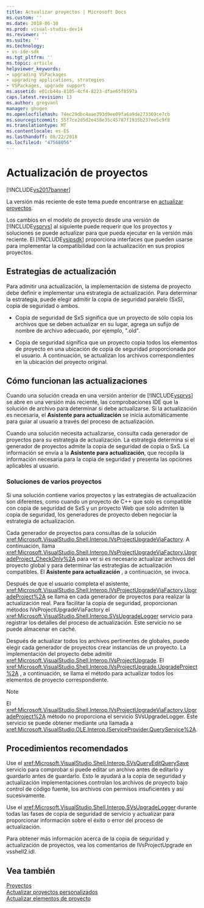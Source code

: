 ```yaml
---
title: Actualizar proyectos | Microsoft Docs
ms.custom: ''
ms.date: 2018-06-30
ms.prod: visual-studio-dev14
ms.reviewer: ''
ms.suite: ''
ms.technology:
- vs-ide-sdk
ms.tgt_pltfrm: ''
ms.topic: article
helpviewer_keywords:
- upgrading VSPackages
- upgrading applications, strategies
- VSPackages, upgrade support
ms.assetid: e01cb44a-8105-4cf4-8223-dfae65f8597a
caps.latest.revision: 13
ms.author: gregvanl
manager: ghogen
ms.openlocfilehash: 74ec29dbc4aae393d9ee09fa6a9de273369ce7cb
ms.sourcegitcommit: 55f7ce2d5d2e458e35c45787f1935b237ee5c9f8
ms.translationtype: MT
ms.contentlocale: es-ES
ms.lasthandoff: 08/22/2018
ms.locfileid: "47568056"
---
```

# <a name="upgrading-projects"></a>Actualización de proyectos
[!INCLUDE[vs2017banner](../../includes/vs2017banner.md)]

La versión más reciente de este tema puede encontrarse en [actualizar proyectos](https://docs.microsoft.com/visualstudio/extensibility/internals/upgrading-projects).  
  
Los cambios en el modelo de proyecto desde una versión de [!INCLUDE[vsprvs](../../includes/vsprvs-md.md)] al siguiente puede requerir que los proyectos y soluciones se puede actualizar para que pueda ejecutar en la versión más reciente. El [!INCLUDE[vsipsdk](../../includes/vsipsdk-md.md)] proporciona interfaces que pueden usarse para implementar la compatibilidad con la actualización en sus propios proyectos.  
  
## <a name="upgrade-strategies"></a>Estrategias de actualización  
 Para admitir una actualización, la implementación de sistema de proyecto debe definir e implementar una estrategia de actualización. Para determinar la estrategia, puede elegir admitir la copia de seguridad paralelo (SxS), copia de seguridad o ambos.  
  
-   Copia de seguridad de SxS significa que un proyecto de sólo copia los archivos que se deben actualizar en su lugar, agrega un sufijo de nombre de archivo adecuado, por ejemplo, ".old".  
  
-   Copia de seguridad significa que un proyecto copia todos los elementos de proyecto en una ubicación de copia de seguridad proporcionada por el usuario. A continuación, se actualizan los archivos correspondientes en la ubicación del proyecto original.  
  
## <a name="how-upgrade-works"></a>Cómo funcionan las actualizaciones  
 Cuando una solución creada en una versión anterior de [!INCLUDE[vsprvs](../../includes/vsprvs-md.md)] se abre en una versión más reciente, las comprobaciones IDE que la solución de archivo para determinar si debe actualizarse. Si la actualización es necesaria, el **Asistente para actualización** se inicia automáticamente para guiar al usuario a través del proceso de actualización.  
  
 Cuando una solución necesita actualizarse, consulta cada generador de proyectos para su estrategia de actualización. La estrategia determina si el generador de proyectos admite la copia de seguridad de copia o SxS. La información se envía a la **Asistente para actualización**, que recopila la información necesaria para la copia de seguridad y presenta las opciones aplicables al usuario.  
  
### <a name="multi-project-solutions"></a>Soluciones de varios proyectos  
 Si una solución contiene varios proyectos y las estrategias de actualización son diferentes, como cuando un proyecto de C++ que solo es compatible con copia de seguridad de SxS y un proyecto Web que solo admiten la copia de seguridad, los generadores de proyecto deben negociar la estrategia de actualización.  
  
 Cada generador de proyectos para consultas de la solución <xref:Microsoft.VisualStudio.Shell.Interop.IVsProjectUpgradeViaFactory>. A continuación, llama <xref:Microsoft.VisualStudio.Shell.Interop.IVsProjectUpgradeViaFactory.UpgradeProject_CheckOnly%2A> para ver si es necesario actualizar archivos del proyecto global y para determinar las estrategias de actualización compatibles. El **Asistente para actualización** , a continuación, se invoca.  
  
 Después de que el usuario completa el asistente, <xref:Microsoft.VisualStudio.Shell.Interop.IVsProjectUpgradeViaFactory.UpgradeProject%2A> se llama en cada generador de proyectos para realizar la actualización real. Para facilitar la copia de seguridad, proporcionan métodos IVsProjectUpgradeViaFactory el <xref:Microsoft.VisualStudio.Shell.Interop.SVsUpgradeLogger> servicio para registrar los detalles del proceso de actualización. Este servicio no se puede almacenar en caché.  
  
 Después de actualizar todos los archivos pertinentes de globales, puede elegir cada generador de proyectos crear instancias de un proyecto. La implementación del proyecto debe admitir <xref:Microsoft.VisualStudio.Shell.Interop.IVsProjectUpgrade>. El <xref:Microsoft.VisualStudio.Shell.Interop.IVsProjectUpgrade.UpgradeProject%2A> , a continuación, se llama el método para actualizar todos los elementos de proyecto correspondiente.  
  
> [!NOTE]
>  El <xref:Microsoft.VisualStudio.Shell.Interop.IVsProjectUpgradeViaFactory.UpgradeProject%2A> método no proporciona el servicio SVsUpgradeLogger. Este servicio se puede obtener mediante una llamada a <xref:Microsoft.VisualStudio.OLE.Interop.IServiceProvider.QueryService%2A>.  
  
## <a name="best-practices"></a>Procedimientos recomendados  
 Use el <xref:Microsoft.VisualStudio.Shell.Interop.SVsQueryEditQuerySave> servicio para comprobar si puede editar un archivo antes de editarlo y guardarlo antes de guardarlo. Esto le ayudará a la copia de seguridad y actualización implementaciones controlan los archivos de proyecto bajo control de código fuente, los archivos con permisos insuficientes y así sucesivamente.  
  
 Use el <xref:Microsoft.VisualStudio.Shell.Interop.SVsUpgradeLogger> durante todas las fases de copia de seguridad de servicio y actualizar para proporcionar información sobre el éxito o error del proceso de actualización.  
  
 Para obtener más información acerca de la copia de seguridad y actualización de proyectos, vea los comentarios de IVsProjectUpgrade en vsshell2.idl.  
  
## <a name="see-also"></a>Vea también  
 [Proyectos](../../extensibility/internals/projects.md)   
 [Actualizar proyectos personalizados](../../misc/upgrading-custom-projects.md)   
 [Actualizar elementos de proyecto](../../misc/upgrading-project-items.md)

